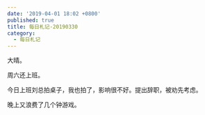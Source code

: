```yaml
---
date: '2019-04-01 18:02 +0800'
published: true
title: 每日札记-20190330
category:
  - 每日札记
---
```

大晴。

周六还上班。

今日上班刘总拍桌子，我也拍了，影响很不好。提出辞职，被劝先考虑。

晚上又浪费了几个钟游戏。
